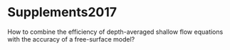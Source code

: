 # Supplements2017
How to combine the efficiency of depth-averaged shallow flow equations with the accuracy of a free-surface model?

